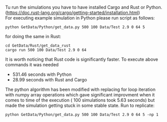 Tu run the simulations you have to have installed Cargo and Rust or Python.<br>
(https://doc.rust-lang.org/cargo/getting-started/installation.html)<br>
For executing example simulation in Python please run script as follows:
```console
python GetData/Python/get_data.py 500 100 Data/Test 2.9 0 64 5
```
for doing the same in Rust:
```console
cd GetData/Rust/get_data_rust
cargo run 500 100 Data/Test 2.9 0 64
```
It is worth noticing that Rust code is significantly faster. To execute above commands it was needed
- 531.46 seconds with Python
- 28.99 seconds with Rust and Cargo

The python algorithm has been modified with replacing for loop iteration with numpy array operations which gave significant improvment when it comes to time of the execution (
100 simulations took 5.63 seconds) but made the simulation getting stuck in some stable state. Run to replicate:
```console
python GetData/Python/get_data.py 500 100 Data/Test 2.9 0 64 5 -np 1
```

